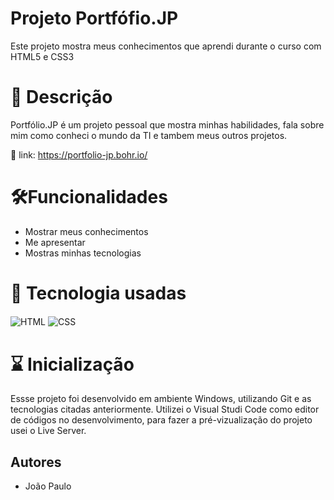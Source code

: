 # Projeto Portfófio.JP
 
   Este projeto mostra meus conhecimentos que aprendi durante o curso com HTML5 e CSS3 


# 📝 Descrição

Portfólio.JP é um projeto pessoal que mostra minhas habilidades, fala sobre mim como conheci o mundo da TI e tambem meus outros projetos.  

 🔗 link: https://portfolio-jp.bohr.io/


 
# 🛠️Funcionalidades

- Mostrar meus conhecimentos 
- Me apresentar
- Mostras minhas tecnologias



# 📡 Tecnologia usadas

<div>
  <img align="center" alt="HTML" src="https://img.shields.io/badge/HTML5-E34F26?style=for-the-badge&logo=html5&logoColor=white">
  <img align="center" alt="CSS" src="https://img.shields.io/badge/CSS3-1572B6?style=for-the-badge&logo=css3&logoColor=white">
<div/>


# ⌛ Inicialização

Essse projeto foi desenvolvido em ambiente Windows, utilizando Git e as tecnologias citadas anteriormente. Utilizei o Visual Studi Code como editor de códigos no desenvolvimento, para fazer a pré-vizualização do projeto  usei o Live Server.

## Autores

- João Paulo

